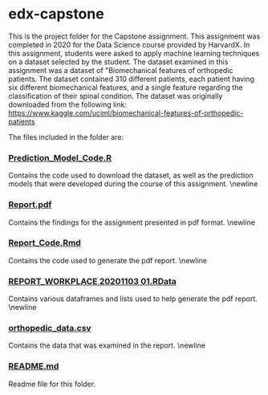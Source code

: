 # edx-capstone
This is the project folder for the Capstone assignment. This assignment was completed in 2020 for the Data Science course provided by HarvardX. In this assignment, students were asked to apply machine learning techniques on a dataset selected by the student. The dataset examined in this assignment was a dataset of "Biomechanical features of orthopedic patients. The dataset contained 310 different patients, each patient having six different biomechanical features, and a single feature regarding the classification of their spinal condition. The dataset was originally downloaded from the following link: https://www.kaggle.com/uciml/biomechanical-features-of-orthopedic-patients

The files included in the folder are:
### [Prediction_Model_Code.R](Prediction_Model_Code.R)
Contains the code used to download the dataset, as well as the prediction models that were developed during the course of this assignment.
\newline

### [Report.pdf](Report.pdf)
Contains the findings for the assignment presented in pdf format.
\newline

### [Report_Code.Rmd](Report_Code.Rmd)
Contains the code used to generate the pdf report.
\newline

### [REPORT_WORKPLACE 20201103 01.RData](https://github.com/ciaranboyle/edx-capstone/blob/main/REPORT_WORKPLACE%2020201103%2001.RData)
Contains various dataframes and lists used to help generate the pdf report. 
\newline

### [orthopedic_data.csv](orthopedic_data.csv)
Contains the data that was examined in the report.
\newline

### [README.md](README.md)
Readme file for this folder.
